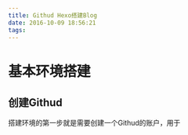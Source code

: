```yaml
---
title: Githud Hexo搭建Blog
date: 2016-10-09 18:56:21
tags:
---
```


# 基本环境搭建

## 创建Githud
搭建环境的第一步就是需要创建一个Githud的账户，用于
